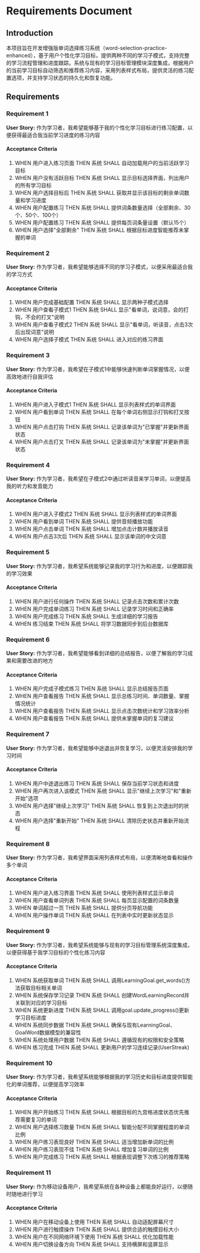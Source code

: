# Requirements Document

## Introduction

本项目旨在开发增强版单词选择练习系统（word-selection-practice-enhanced），基于用户个性化学习目标，提供两种不同的学习子模式，支持完整的学习流程管理和进度跟踪。系统与现有的学习目标管理模块深度集成，根据用户的当前学习目标自动筛选和推荐练习内容，采用列表样式布局，提供灵活的练习配置选项，并支持学习状态的持久化和恢复功能。

## Requirements

### Requirement 1

**User Story:** 作为学习者，我希望能够基于我的个性化学习目标进行练习配置，以便获得最适合我当前学习进度的练习内容

#### Acceptance Criteria

1. WHEN 用户进入练习页面 THEN 系统 SHALL 自动加载用户的当前活跃学习目标
2. WHEN 用户没有活跃目标 THEN 系统 SHALL 显示目标选择界面，列出用户的所有学习目标
3. WHEN 用户选择目标后 THEN 系统 SHALL 获取并显示该目标的剩余单词数量和学习进度
4. WHEN 用户配置练习 THEN 系统 SHALL 提供词条数量选择（全部剩余、30个、50个、100个）
5. WHEN 用户配置练习 THEN 系统 SHALL 提供每页词条量设置（默认15个）
6. WHEN 用户选择"全部剩余" THEN 系统 SHALL 根据目标进度智能推荐未掌握的单词

### Requirement 2

**User Story:** 作为学习者，我希望能够选择不同的学习子模式，以便采用最适合我的学习方式

#### Acceptance Criteria

1. WHEN 用户完成基础配置 THEN 系统 SHALL 显示两种子模式选择
2. WHEN 用户查看子模式1 THEN 系统 SHALL 显示"看单词，说词意，会的打钩，不会的打叉"说明
3. WHEN 用户查看子模式2 THEN 系统 SHALL 显示"看单词，听读音，点击3次后出现词意"说明
4. WHEN 用户选择子模式 THEN 系统 SHALL 进入对应的练习界面

### Requirement 3

**User Story:** 作为学习者，我希望在子模式1中能够快速判断单词掌握情况，以便高效地进行自我评估

#### Acceptance Criteria

1. WHEN 用户进入子模式1 THEN 系统 SHALL 显示列表样式的单词界面
2. WHEN 用户看到单词 THEN 系统 SHALL 在每个单词右侧显示打钩和打叉按钮
3. WHEN 用户点击打钩 THEN 系统 SHALL 记录该单词为"已掌握"并更新界面状态
4. WHEN 用户点击打叉 THEN 系统 SHALL 记录该单词为"未掌握"并更新界面状态

### Requirement 4

**User Story:** 作为学习者，我希望在子模式2中通过听读音来学习单词，以便提高我的听力和发音能力

#### Acceptance Criteria

1. WHEN 用户进入子模式2 THEN 系统 SHALL 显示列表样式的单词界面
2. WHEN 用户看到单词 THEN 系统 SHALL 提供音频播放功能
3. WHEN 用户点击单词 THEN 系统 SHALL 增加点击计数并播放读音
4. WHEN 用户点击3次后 THEN 系统 SHALL 显示该单词的中文词意

### Requirement 5

**User Story:** 作为学习者，我希望系统能够记录我的学习行为和进度，以便跟踪我的学习效果

#### Acceptance Criteria

1. WHEN 用户进行任何操作 THEN 系统 SHALL 记录点击次数和累计次数
2. WHEN 用户完成单词练习 THEN 系统 SHALL 记录学习时间和正确率
3. WHEN 用户完成练习 THEN 系统 SHALL 生成详细的学习报告
4. WHEN 练习结束 THEN 系统 SHALL 将学习数据同步到后台数据库

### Requirement 6

**User Story:** 作为学习者，我希望能够看到详细的总结报告，以便了解我的学习成果和需要改进的地方

#### Acceptance Criteria

1. WHEN 用户完成子模式练习 THEN 系统 SHALL 显示总结报告页面
2. WHEN 用户查看报告 THEN 系统 SHALL 显示总练习时间、单词数量、掌握情况统计
3. WHEN 用户查看报告 THEN 系统 SHALL 显示点击次数统计和学习效率分析
4. WHEN 用户查看报告 THEN 系统 SHALL 提供未掌握单词的复习建议

### Requirement 7

**User Story:** 作为学习者，我希望能够中途退出并恢复学习，以便灵活安排我的学习时间

#### Acceptance Criteria

1. WHEN 用户中途退出练习 THEN 系统 SHALL 保存当前学习状态和进度
2. WHEN 用户再次进入该模式 THEN 系统 SHALL 显示"继续上次学习"和"重新开始"选项
3. WHEN 用户选择"继续上次学习" THEN 系统 SHALL 恢复到上次退出时的状态
4. WHEN 用户选择"重新开始" THEN 系统 SHALL 清除历史状态并重新开始流程

### Requirement 8

**User Story:** 作为学习者，我希望界面采用列表样式布局，以便清晰地查看和操作多个单词

#### Acceptance Criteria

1. WHEN 用户进入练习界面 THEN 系统 SHALL 使用列表样式显示单词
2. WHEN 用户查看单词列表 THEN 系统 SHALL 每页显示配置的词条数量
3. WHEN 单词超过一页 THEN 系统 SHALL 提供分页导航功能
4. WHEN 用户操作单词 THEN 系统 SHALL 在列表中实时更新状态显示

### Requirement 9

**User Story:** 作为学习者，我希望系统能够与现有的学习目标管理系统深度集成，以便获得基于我学习目标的个性化练习内容

#### Acceptance Criteria

1. WHEN 系统获取单词 THEN 系统 SHALL 调用LearningGoal.get_words()方法获取目标相关单词
2. WHEN 系统保存学习记录 THEN 系统 SHALL 创建WordLearningRecord并关联到对应的学习目标
3. WHEN 系统更新进度 THEN 系统 SHALL 调用goal.update_progress()更新学习目标进度
4. WHEN 系统同步数据 THEN 系统 SHALL 确保与现有LearningGoal、GoalWord数据模型的兼容性
5. WHEN 系统处理用户数据 THEN 系统 SHALL 遵循现有的权限和安全策略
6. WHEN 练习完成 THEN 系统 SHALL 更新用户的学习连续记录(UserStreak)

### Requirement 10

**User Story:** 作为学习者，我希望系统能够根据我的学习历史和目标进度提供智能化的单词推荐，以便提高学习效率

#### Acceptance Criteria

1. WHEN 用户开始练习 THEN 系统 SHALL 根据目标的九宫格进度状态优先推荐需要复习的单词
2. WHEN 用户选择练习数量 THEN 系统 SHALL 智能分配不同掌握程度的单词比例
3. WHEN 用户练习表现良好 THEN 系统 SHALL 适当增加新单词的比例
4. WHEN 用户练习表现不佳 THEN 系统 SHALL 增加复习单词的比例
5. WHEN 用户完成练习 THEN 系统 SHALL 根据表现调整下次练习的推荐策略

### Requirement 11

**User Story:** 作为移动设备用户，我希望系统在各种设备上都能良好运行，以便随时随地进行学习

#### Acceptance Criteria

1. WHEN 用户在移动设备上使用 THEN 系统 SHALL 自动适配屏幕尺寸
2. WHEN 用户进行触摸操作 THEN 系统 SHALL 提供合适的触摸目标大小
3. WHEN 用户在不同网络环境下使用 THEN 系统 SHALL 优化加载性能
4. WHEN 用户切换设备方向 THEN 系统 SHALL 支持横屏和竖屏显示